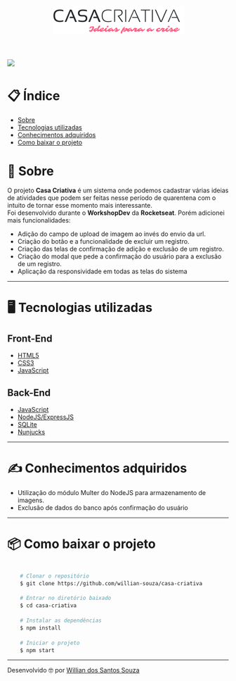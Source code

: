 <h1 align="center">
    <img src="public/logo.png">
<h1>

<h1>
    <img src="public/casa.gif">
<h1>


# 📋 Índice
- [Sobre](#-sobre)
- [Tecnologias utilizadas](#-tecnologias-utilizadas)
- [Conhecimentos adquiridos](#-conhecimentos-adquiridos)
- [Como baixar o projeto](#-como-baixar-o-projeto)

# 📄 Sobre

O projeto **Casa Criativa** é um sistema onde podemos cadastrar várias ideias de atividades que podem ser feitas nesse período de quarentena com o intuito de tornar esse momento mais interessante.<br>
Foi desenvolvido durante o **WorkshopDev** da **Rocketseat**. Porém adicionei mais funcionalidades:
- Adição do campo de upload de imagem ao invés do envio da url.
- Criação do botão e a funcionalidade de excluir um registro.
- Criação das telas de confirmação de adição e exclusão de um registro.
- Criação do modal que pede a confirmação do usuário para a exclusão de um registro.
- Aplicação da responsividade em todas as telas do sistema


---

# 🖥 Tecnologias utilizadas
## Front-End
- [HTML5](https://developer.mozilla.org/pt-BR/docs/Web/HTML/HTML5)
- [CSS3](https://developer.mozilla.org/pt-BR/docs/Archive/CSS3)
- [JavaScript](https://developer.mozilla.org/pt-BR/docs/Aprender/JavaScript)

## Back-End
- [JavaScript](https://developer.mozilla.org/pt-BR/docs/Aprender/JavaScript)
- [NodeJS/ExpressJS](https://developer.mozilla.org/pt-BR/docs/Learn/Server-side/Express_Nodejs/Introdu%C3%A7%C3%A3o)
- [SQLite](https://www.sqlite.org/index.html)
- [Nunjucks](https://mozilla.github.io/nunjucks/)
---

# ✍ Conhecimentos adquiridos
- Utilização do módulo Multer do NodeJS para armazenamento de imagens.
- Exclusão de dados do banco após confirmação do usuário
---

# 📦 Como baixar o projeto
```bash

    # Clonar o repositório
    $ git clone https://github.com/willian-souza/casa-criativa

    # Entrar no diretório baixado
    $ cd casa-criativa

    # Instalar as dependências        
    $ npm install 

    # Iniciar o projeto
    $ npm start 

```
---

Desenvolvido 🤓 por [Willian dos Santos Souza](https://www.linkedin.com/in/willian-dos-santos-souza-83348261/)
